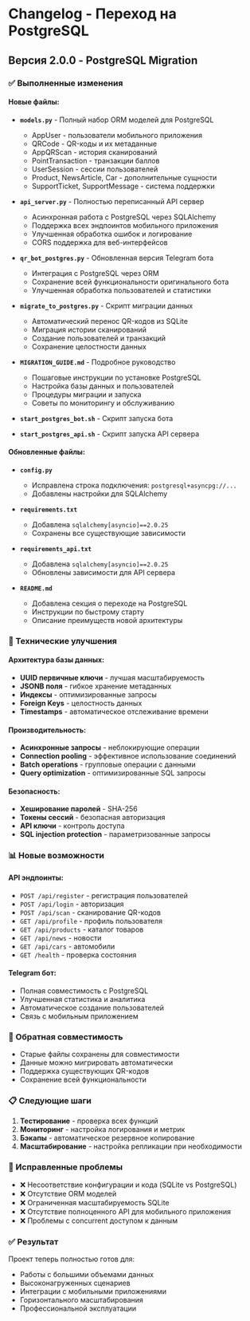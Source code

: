 # Changelog - Переход на PostgreSQL

## Версия 2.0.0 - PostgreSQL Migration

### ✅ Выполненные изменения

#### Новые файлы:
- **`models.py`** - Полный набор ORM моделей для PostgreSQL
  - AppUser - пользователи мобильного приложения
  - QRCode - QR-коды и их метаданные
  - AppQRScan - история сканирований
  - PointTransaction - транзакции баллов
  - UserSession - сессии пользователей
  - Product, NewsArticle, Car - дополнительные сущности
  - SupportTicket, SupportMessage - система поддержки

- **`api_server.py`** - Полностью переписанный API сервер
  - Асинхронная работа с PostgreSQL через SQLAlchemy
  - Поддержка всех эндпоинтов мобильного приложения
  - Улучшенная обработка ошибок и логирование
  - CORS поддержка для веб-интерфейсов

- **`qr_bot_postgres.py`** - Обновленная версия Telegram бота
  - Интеграция с PostgreSQL через ORM
  - Сохранение всей функциональности оригинального бота
  - Улучшенная обработка пользователей и статистики

- **`migrate_to_postgres.py`** - Скрипт миграции данных
  - Автоматический перенос QR-кодов из SQLite
  - Миграция истории сканирований
  - Создание пользователей и транзакций
  - Сохранение целостности данных

- **`MIGRATION_GUIDE.md`** - Подробное руководство
  - Пошаговые инструкции по установке PostgreSQL
  - Настройка базы данных и пользователей
  - Процедуры миграции и запуска
  - Советы по мониторингу и обслуживанию

- **`start_postgres_bot.sh`** - Скрипт запуска бота
- **`start_postgres_api.sh`** - Скрипт запуска API сервера

#### Обновленные файлы:

- **`config.py`**
  - Исправлена строка подключения: `postgresql+asyncpg://...`
  - Добавлены настройки для SQLAlchemy

- **`requirements.txt`**
  - Добавлена `sqlalchemy[asyncio]==2.0.25`
  - Сохранены все существующие зависимости

- **`requirements_api.txt`**
  - Добавлена `sqlalchemy[asyncio]==2.0.25`
  - Обновлены зависимости для API сервера

- **`README.md`**
  - Добавлена секция о переходе на PostgreSQL
  - Инструкции по быстрому старту
  - Описание преимуществ новой архитектуры

### 🔧 Технические улучшения

#### Архитектура базы данных:
- **UUID первичные ключи** - лучшая масштабируемость
- **JSONB поля** - гибкое хранение метаданных
- **Индексы** - оптимизированные запросы
- **Foreign Keys** - целостность данных
- **Timestamps** - автоматическое отслеживание времени

#### Производительность:
- **Асинхронные запросы** - неблокирующие операции
- **Connection pooling** - эффективное использование соединений
- **Batch operations** - групповые операции с данными
- **Query optimization** - оптимизированные SQL запросы

#### Безопасность:
- **Хеширование паролей** - SHA-256
- **Токены сессий** - безопасная авторизация
- **API ключи** - контроль доступа
- **SQL injection protection** - параметризованные запросы

### 📊 Новые возможности

#### API эндпоинты:
- `POST /api/register` - регистрация пользователей
- `POST /api/login` - авторизация
- `POST /api/scan` - сканирование QR-кодов
- `GET /api/profile` - профиль пользователя
- `GET /api/products` - каталог товаров
- `GET /api/news` - новости
- `GET /api/cars` - автомобили
- `GET /health` - проверка состояния

#### Telegram бот:
- Полная совместимость с PostgreSQL
- Улучшенная статистика и аналитика
- Автоматическое создание пользователей
- Связь с мобильным приложением

### 🔄 Обратная совместимость

- Старые файлы сохранены для совместимости
- Данные можно мигрировать автоматически
- Поддержка существующих QR-кодов
- Сохранение всей функциональности

### 📋 Следующие шаги

1. **Тестирование** - проверка всех функций
2. **Мониторинг** - настройка логирования и метрик
3. **Бэкапы** - автоматическое резервное копирование
4. **Масштабирование** - настройка репликации при необходимости

### 🐛 Исправленные проблемы

- ❌ Несоответствие конфигурации и кода (SQLite vs PostgreSQL)
- ❌ Отсутствие ORM моделей
- ❌ Ограниченная масштабируемость SQLite
- ❌ Отсутствие полноценного API для мобильного приложения
- ❌ Проблемы с concurrent доступом к данным

### ✅ Результат

Проект теперь полностью готов для:
- Работы с большими объемами данных
- Высоконагруженных сценариев
- Интеграции с мобильными приложениями
- Горизонтального масштабирования
- Профессиональной эксплуатации